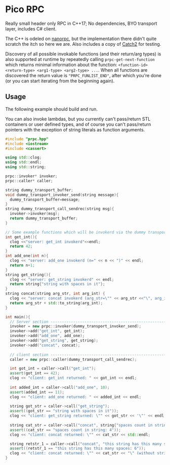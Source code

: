 # Pico RPC

Really small header only RPC in C++17; No dependencies, BYO transport layer, includes C# client.

The C++ is odeled on [nanorpc](https://github.com/tdv/nanorpc), but the implementation there didn't quite scratch the itch so here we are. Also includes a copy of [Catch2](https://github.com/catchorg/Catch2) for testing.

Discovery of all possible invokable functions (and their return/arg types) is also supported at runtime by repeatedly calling `prpc-get-next-function` which returns minimal information about the function: `<function-id> <return-type> <arg1-type> <arg2-type> ...`. When all functions are discovered the return value is `"PRPC_FUNLIST_END"`, after which you're done (or you can start iterating from the beginning again).

## Usage

The following example should build and run.

You can also invoke lambdas, but you currently can't pass/return STL containers or user defined types, and of course you can't pass/return pointers with the exception of string literals as function arguments.

```CPP
#include "prpc.hpp"
#include <iostream>
#include <cassert>

using std::clog;
using std::endl;
using std::string;

prpc::invoker* invoker;
prpc::caller* caller;

string dummy_transport_buffer;
void dummy_transport_invoker_send(string message){
  dummy_transport_buffer=message;
}
string dummy_transport_call_sendrec(string msg){
  invoker->invoker(msg);
  return dummy_transport_buffer;
}

// Some example functions which will be invokerd via the dummy transport buffer
int get_int(){
  clog <<"server: get_int invokerd"<<endl;
  return 42;
}
int add_one(int n){
  clog << "server: add_one invokerd (n=" << n << ")" << endl;
  return n+1;
}
string get_string(){ 
  clog << "server: get_string invokerd" << endl;
  return string{"string with spaces in it"};
}
string concat(string arg_str, int arg_int) {
  clog << "server: concat invokerd (arg_str=\"" << arg_str <<"\", arg_int=" << arg_int << ")" << endl;
  return arg_str + std::to_string(arg_int);
}

int main(){
  // Server section ----------------------------------------------------------
  invoker = new prpc::invoker(dummy_transport_invoker_send);
  invoker->add("get_int", get_int);
  invoker->add("add_one", add_one);
  invoker->add("get_string", get_string);
  invoker->add("concat", concat);
  
  // client section ----------------------------------------------------------
  caller = new prpc::caller(dummy_transport_call_sendrec);

  int got_int = caller->call("get_int");
  assert(got_int == 42);
  clog << "client: get_int returned: " << got_int << endl;
  
  int added_int = caller->call("add_one", 10);
  assert(added_int == 11);
  clog << "client: add_one returned: " << added_int << endl;
  
  string got_str = caller->call("get_string");
  assert((got_str == "string with spaces in it"));
  clog << "client: get_string returned: \"" << got_str << '\"' << endl;
  
  string cat_str = caller->call("concat", string{"spaces count in string: "}, 4);
  assert((cat_str == "spaces count in string: 4"));
  clog << "client: concat returned: \"" << cat_str << std::endl;

  string retstr_1 = caller->call("concat", "this string has this many spaces: ", 6);
  assert((retstr_1 == "this string has this many spaces: 6"));
  clog << "client: concat returned: \"" << cat_str << "\" (without string{} around literal)" << std::endl;
}
```